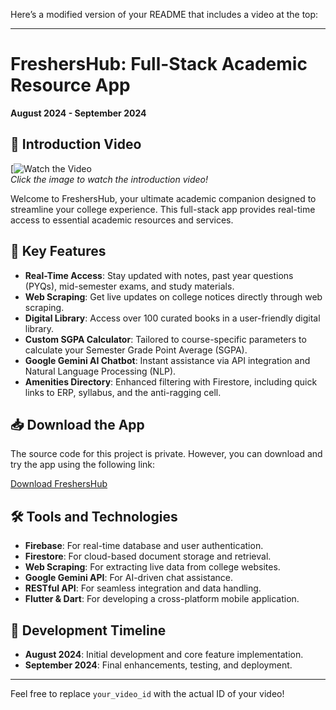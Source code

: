 Here’s a modified version of your README that includes a video at the top:

---

# FreshersHub: Full-Stack Academic Resource App

**August 2024 - September 2024**


## 🎥 Introduction Video

[![Watch the Video](https://youtu.be/qfFmIitDSTk)  
*Click the image to watch the introduction video!*

Welcome to FreshersHub, your ultimate academic companion designed to streamline your college experience. This full-stack app provides real-time access to essential academic resources and services.

## 🚀 Key Features

- **Real-Time Access**: Stay updated with notes, past year questions (PYQs), mid-semester exams, and study materials.
- **Web Scraping**: Get live updates on college notices directly through web scraping.
- **Digital Library**: Access over 100 curated books in a user-friendly digital library.
- **Custom SGPA Calculator**: Tailored to course-specific parameters to calculate your Semester Grade Point Average (SGPA).
- **Google Gemini AI Chatbot**: Instant assistance via API integration and Natural Language Processing (NLP).
- **Amenities Directory**: Enhanced filtering with Firestore, including quick links to ERP, syllabus, and the anti-ragging cell.

## 📥 Download the App

The source code for this project is private. However, you can download and try the app using the following link:

[Download FreshersHub](https://drive.google.com/file/d/1o_Mx5I90Lslsfk9-jvEUDjepry8nDe1j/view?usp=sharing) 

## 🛠️ Tools and Technologies

- **Firebase**: For real-time database and user authentication.
- **Firestore**: For cloud-based document storage and retrieval.
- **Web Scraping**: For extracting live data from college websites.
- **Google Gemini API**: For AI-driven chat assistance.
- **RESTful API**: For seamless integration and data handling.
- **Flutter & Dart**: For developing a cross-platform mobile application.

## 📅 Development Timeline

- **August 2024**: Initial development and core feature implementation.
- **September 2024**: Final enhancements, testing, and deployment.

---

Feel free to replace `your_video_id` with the actual ID of your video!

